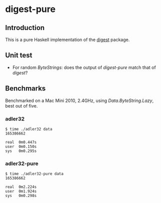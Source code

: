 # digest-pure

## Introduction

This is a pure Haskell implementation of the
[digest](http://hackage.haskell.org/package/digest) package.

## Unit test

 * For random *ByteStrings*: does the output of *digest-pure* match that of
   *digest*?

## Benchmarks

Benchmarked on a Mac Mini 2010, 2.4GHz, using *Data.ByteString.Lazy*, best out
of five.

### adler32

    $ time ./adler32 data 
    165386662

    real  0m0.447s
    user  0m0.150s
    sys   0m0.295s

### adler32-pure

    $ time ./adler32-pure data
    165386662

    real  0m2.224s
    user  0m1.924s
    sys   0m0.298s

